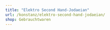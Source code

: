 ```yaml
---
title: "Elektro Second Hand-Jodaeian"
url: /konstanz/elektro-second-hand-jodaeian/
shop: Gebrauchtwaren
---
```

